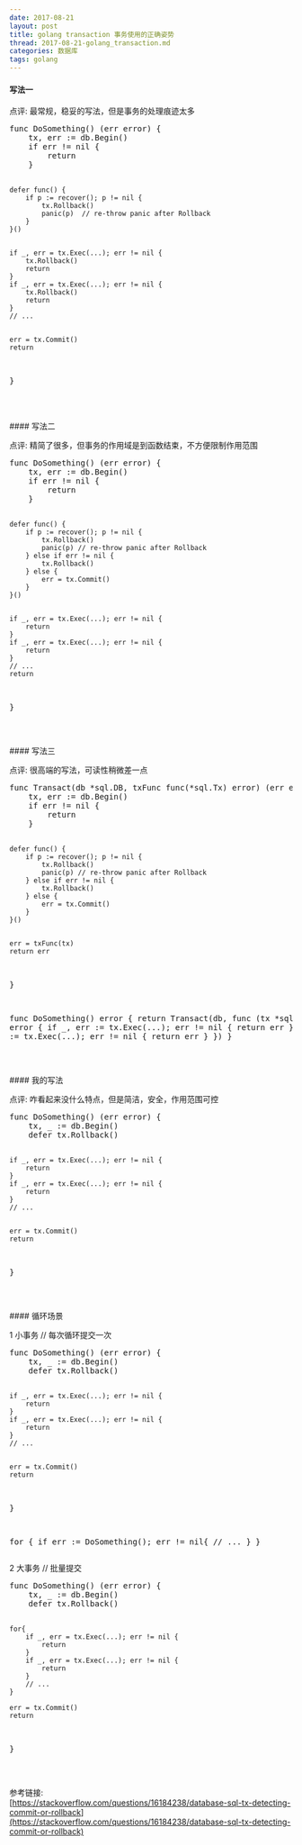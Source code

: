 ```yaml
---
date: 2017-08-21
layout: post
title: golang transaction 事务使用的正确姿势
thread: 2017-08-21-golang_transaction.md
categories: 数据库
tags: golang
---
```



#### 写法一
<p/>
点评: 最常规，稳妥的写法，但是事务的处理痕迹太多
<p/>
<pre>
func DoSomething() (err error) {
    tx, err := db.Begin()
    if err != nil {
        return
    }


    defer func() {
        if p := recover(); p != nil {
            tx.Rollback()
            panic(p)  // re-throw panic after Rollback
        }
    }()


    if _, err = tx.Exec(...); err != nil {
        tx.Rollback()
        return
    }
    if _, err = tx.Exec(...); err != nil {
        tx.Rollback()
        return
    }
    // ...


    err = tx.Commit()
    return
}
</pre>

<br/>
<br/>
#### 写法二
<p/>
点评: 精简了很多，但事务的作用域是到函数结束，不方便限制作用范围
<p/>
<pre>
func DoSomething() (err error) {
    tx, err := db.Begin()
    if err != nil {
        return
    }


    defer func() {
        if p := recover(); p != nil {
            tx.Rollback()
            panic(p) // re-throw panic after Rollback
        } else if err != nil {
            tx.Rollback()
        } else {
            err = tx.Commit()
        }
    }()


    if _, err = tx.Exec(...); err != nil {
        return
    }
    if _, err = tx.Exec(...); err != nil {
        return
    }
    // ...
    return
}
</pre>

<br/>
<p/>
####  写法三
<p/>
点评: 很高端的写法，可读性稍微差一点
<p/>
<pre>
func Transact(db *sql.DB, txFunc func(*sql.Tx) error) (err error) {
    tx, err := db.Begin()
    if err != nil {
        return
    }


    defer func() {
        if p := recover(); p != nil {
            tx.Rollback()
            panic(p) // re-throw panic after Rollback
        } else if err != nil {
            tx.Rollback()
        } else {
            err = tx.Commit()
        }
    }()


    err = txFunc(tx)
    return err
}


func DoSomething() error {
    return Transact(db, func (tx *sql.Tx) error {
        if _, err := tx.Exec(...); err != nil {
            return err
        }
        if _, err := tx.Exec(...); err != nil {
            return err
        }
    })
}
</pre>

<br/>
<p/>
#### 我的写法
<p/>
点评: 咋看起来没什么特点，但是简洁，安全，作用范围可控
<p/>
<pre>
func DoSomething() (err error) {
    tx, _ := db.Begin()
    defer tx.Rollback()

    if _, err = tx.Exec(...); err != nil {
        return
    }
    if _, err = tx.Exec(...); err != nil {
        return
    }
    // ...


    err = tx.Commit()
    return
}
</pre>

<br/>
<p/>
#### 循环场景
<p/>
1 小事务  // 每次循环提交一次
<p/>
<pre>
func DoSomething() (err error) {
    tx, _ := db.Begin()
    defer tx.Rollback()

    if _, err = tx.Exec(...); err != nil {
        return
    }
    if _, err = tx.Exec(...); err != nil {
        return
    }
    // ...


    err = tx.Commit()
    return
}


for {
    if err := DoSomething(); err != nil{
         // ...
    }
}
</pre>

<p/>
<p/>
2 大事务 // 批量提交
<p/>
<pre>
func DoSomething() (err error) {
    tx, _ := db.Begin()
    defer tx.Rollback()

    for{
        if _, err = tx.Exec(...); err != nil {
            return
        }
        if _, err = tx.Exec(...); err != nil {
            return
        }
        // ...
    }

    err = tx.Commit()
    return
}
</pre>
<br/>
<p/>

参考链接: 
<br/>
[https://stackoverflow.com/questions/16184238/database-sql-tx-detecting-commit-or-rollback](https://stackoverflow.com/questions/16184238/database-sql-tx-detecting-commit-or-rollback)









